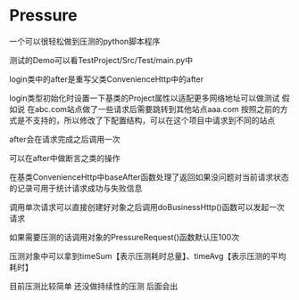 # Pressure
一个可以很轻松做到压测的python脚本程序

测试的Demo可以看TestProject/Src/Test/main.py中

login类中的after是重写父类ConvenienceHttp中的after

login类型初始化时设置一下基类的Project属性以适配更多网络地址可以做测试
  假如说 在abc.com站点做了一些请求后需要跳转到其他站点aaa.com
  按照之前的方式是不支持的，所以修改了下配置结构，可以在这个项目中请求到不同的站点

after会在请求完成之后调用一次

可以在after中做断言之类的操作

在基类ConvenienceHttp中baseAfter函数处理了返回如果没问题对当前请求状态的记录可用于统计请求成功与失败信息

调用单次请求可以直接创建好对象之后调用doBusinessHttp()函数可以发起一次请求

如果需要压测的话调用对象的PressureRequest()函数默认压100次

压测对象中可以拿到timeSum【表示压测耗时总量】、timeAvg【表示压测的平均耗时】

目前压测比较简单 还没做持续性的压测 后面会出
